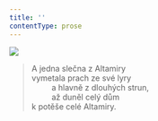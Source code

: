 ```yaml
---
title: ''
contentType: prose
---
```


![](../Images/019.jpg)

> A jedna slečna z Altamiry  
> vymetala prach ze své lyry  
>          a hlavně z dlouhých strun,  
>          až duněl celý dům  
> k potěše celé Altamiry.
